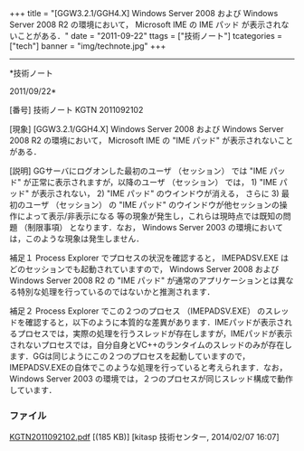 ﻿+++
title = "[GGW3.2.1/GGH4.X] Windows Server 2008 および Windows Server 2008 R2 の環境において， Microsoft IME の IME パッド が表示されないことがある．"
date = "2011-09-22"
ttags = ["技術ノート"]
tcategories = ["tech"]
banner = "img/technote.jpg"
+++

-----------------------------------------------------------------------------------------------------------------------------

*技術ノート

2011/09/22*


[番号]
技術ノート KGTN 2011092102

[現象]
[GGW3.2.1/GGH4.X] Windows Server 2008 および Windows Server 2008 R2
の環境において， Microsoft IME の "IME パッド"
が表示されないことがある．

[説明]
GGサーバにログオンした最初のユーザ （セッション） では "IME パッド"
が正常に表示されますが，以降のユーザ （セッション） では， 1) "IME
パッド" が表示されない， 2) "IME パッド" のウインドウが消える， さらに
3) 最初のユーザ （セッション） の "IME パッド"
のウインドウが他セッションの操作によって表示/非表示になる
等の現象が発生し，これらは現時点では既知の問題 （制限事項）
となります．なお， Windows Server 2003
の環境においては，このような現象は発生しません．

補足１
Process Explorer でプロセスの状況を確認すると， IMEPADSV.EXE
はどのセッションでも起動されていますので， Windows Server 2008 および
Windows Server 2008 R2 の "IME パッド"
が通常のアプリケーションとは異なる特別な処理を行っているのではないかと推測されます．

補足２
Process Explorer でこの２つのプロセス （IMEPADSV.EXE）
のスレッドを確認すると，以下のように本質的な差異があります．IMEパッドが表示されるプロセスでは，実際の処理を行うスレッドが存在しますが，IMEパッドが表示されないプロセスでは，自分自身とVC++のランタイムのスレッドのみが存在します．GGは同じようにこの２つのプロセスを起動していますので，
IMEPADSV.EXEの自体でこのような処理を行っていると考えられます．なお，
Windows Server 2003
の環境では，２つのプロセスが同じスレッド構成で動作しています．


### ファイル





[KGTN2011092102.pdf](http://techreport.kitasp.net/attachments/download/1552/KGTN2011092102.pdf)
 [(185 KB)] [kitasp 技術センター, 2014/02/07
16:07]

